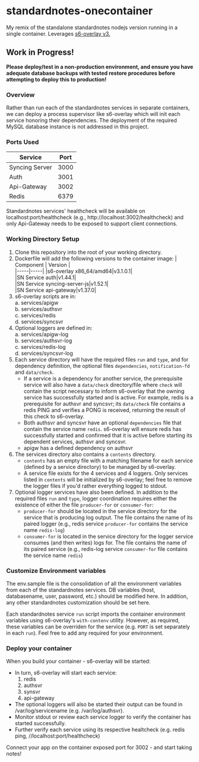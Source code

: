 # standardnotes-onecontainer
My remix of the standalone standardnotes  nodejs version running in a single container.  Leverages [s6-overlay v3.](https://github.com/just-containers/s6-overlay)

## Work in Progress!
**Please deploy/test in a non-production environment, and ensure you have adequate database backups with tested restore procedures before attempting to deploy this to production!**

### Overview
Rather than run each of the standardnotes services in separate containers, we can deploy a process supervisor like s6-overlay which will init each service honoring their dependencies.  The deployment of the required MySQL database instance is not addressed in this project.

### Ports Used  
|Service|Port|
|-----|-----|
|Syncing Server|3000|
|Auth| 3001|
|Api-Gateway|3002|
|Redis|6379|

Standardnotes services' healthcheck will be available on localhost:port/healthcheck (e.g., http://localhost:3002/healthcheck) and only Api-Gateway needs to be exposed to support client connections.

### Working Directory Setup
1. Clone this repository into the root of your working directory. 
2. Dockerfile will add the following versions to the container image: 
   | Component | Version |  
   |-----|-----|
   |s6-overlay x86_64/amd64|v3.1.0.1|    
   |SN Service auth|v1.44.1|  
   |SN Service syncing-server-js|v1.52.1|   
   |SN Service api-gateway|v1.37.0|  
3. s6-overlay scripts are in:  
   a. services/apigw  
   b. services/authsvr  
   c. services/redis  
   d. services/syncsvr  
4. Optional loggers are defined in:  
   a. services/apigw-log  
   b. services/authsvr-log  
   c. services/redis-log  
   d. services/syncsvr-log  
5. Each service directory will have the required files ``run`` and ``type``, and for dependency definition, the optional files ``dependencies``, ``notification-fd`` and ``data/check``.   
   - If a service is a dependency for another service, the prerequisite service will also have a ``data/check`` directory/file where ``check`` will contain the script necessary to inform s6-overlay that the owning service has successfully started and is active.  For example, redis is a prerequisite for authsvr and syncsvr; its ``data/check`` file contains a redis PING and verifies a PONG is received, returning the result of this check to s6-overlay.  
   - Both authsvr and syncsvr have an optional ``dependencies`` file that contain the service name ``redis``.  s6-overlay will ensure redis has successfully started and confirmed that it is active before starting its dependent services, authsvr and syncsvr.
   - apigw has a defined dependency on authsvr
7. The services directory also contains a ``contents`` directory. 
   - ``contents`` has an empty file with a matching filename for each service (defined by a service directory) to be managed by s6-overlay.  
   - A service file exists for the 4 services and 4 loggers.  Only services listed in ``contents`` will be initialized by s6-overlay; feel free to remove the logger files if you'd rather everything logged to stdout.
9. Optional logger services have also been defined.  In addition to the required files ``run`` and ``type``, logger coordination requires either the existence of either the file ``producer-for`` or ``consumer-for``:
   - ``producer-for`` should be located in the service directory for the service that is producing log output.  The file contains the name of its paired logger (e.g., redis service ``producer-for`` contains the service name ``redis-log``)
   - ``consumer-for`` is located in the service directory for the logger service consumes (and then writes) logs for.  The file contains the name of its paired service (e.g., redis-log service ``consumer-for`` file contains the service name ``redis``)  


### Customize Environment variables
The env.sample file is the consolidation of all the environment variables from each of the standardnotes services.  DB variables (host, databasename, user, password, etc.) should be modified here.  In addition, any other standardnotes customization should be set here.    

Each standardnotes service ``run`` script imports the container environment variables using s6-overlay's ``with-contenv`` utility.  However, as required, these variables can be overriden for the service (e.g. ``PORT`` is set separately in each ``run``).  Feel free to add any required for your environment.

### Deploy your container
When you build your container - s6-overlay will be started:
- In turn, s6-overlay will start each service:
   1. redis
   2. authsvr
   3. synsvr
   4. api-gateway  
- The optional loggers will also be started their output can be found in /var/log/servicename (e.g. /var/log/authsvr).
- Monitor stdout or review each service logger to verify the container has started successfully.   
- Further verify each service using its respective healtcheck (e.g. redis ping, //localhost:port/healthcheck) 

Connect your app on the container exposed port for 3002 - and start taking notes!
